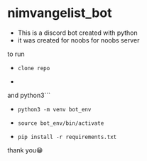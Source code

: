 # nimvangelist_bot
- This is a discord bot created with python
- it was created for noobs for noobs server

to run

- ```clone repo```


- ```install pip3, python3-venv
and
python3```


- ```python3 -m venv bot_env```


- ```source bot_env/bin/activate```


- ```pip install -r requirements.txt```

thank you😁

